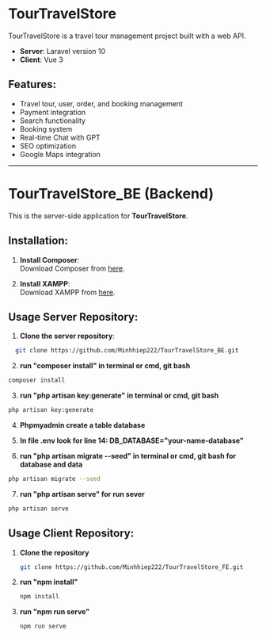 # TourTravelStore

TourTravelStore is a travel tour management project built with a web API.

-   **Server**: Laravel version 10
-   **Client**: Vue 3

## Features:

-   Travel tour, user, order, and booking management
-   Payment integration
-   Search functionality
-   Booking system
-   Real-time Chat with GPT
-   SEO optimization
-   Google Maps integration

---

# TourTravelStore_BE (Backend)

This is the server-side application for **TourTravelStore**.

## Installation:

1. **Install Composer**:  
   Download Composer from [here](https://getcomposer.org/download).

2. **Install XAMPP**:  
   Download XAMPP from [here](https://www.apachefriends.org/download.html).

## Usage Server Repository:

1. **Clone the server repository**:

```bash
  git clone https://github.com/Minhhiep222/TourTravelStore_BE.git
```

2. **run "composer install" in terminal or cmd, git bash**

```bash
composer install
```

3. **run "php artisan key:generate" in terminal or cmd, git bash**

```bash
php artisan key:generate
```

4. **Phpmyadmin create a table database**

5. **In file .env look for line 14: DB_DATABASE="your-name-database"**

6. **run "php artisan migrate --seed" in terminal or cmd, git bash for database and data**

```bash
php artisan migrate --seed
```

7. **run "php artisan serve" for run sever**

```bash
php artisan serve
```

## Usage Client Repository:

1. **Clone the repository**
    ```bash
    git clone https://github.com/Minhhiep222/TourTravelStore_FE.git
    ```
2. **run "npm install"**

    ```bash
    npm install
    ```

3. **run "npm run serve"**
    ```bash
    npm run serve
    ```
